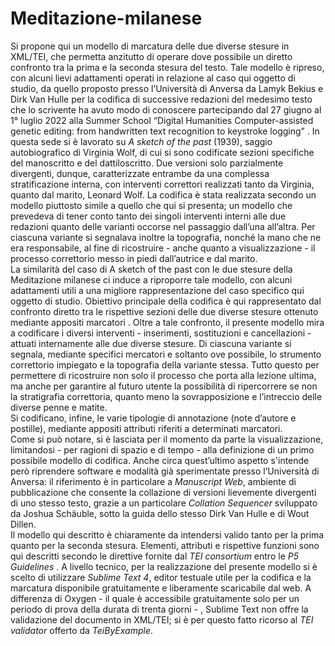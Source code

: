 # Meditazione-milanese

Si propone qui un modello di marcatura delle due diverse stesure in XML/TEI, che permetta anzitutto di operare dove possibile un diretto confronto tra la prima e la seconda stesura del testo. Tale modello è ripreso, con alcuni lievi adattamenti operati in relazione al caso qui oggetto di studio, da quello proposto presso l’Università di Anversa da Lamyk Bekius e Dirk Van Hulle per la codifica di successive redazioni del medesimo testo che lo scrivente ha avuto modo di conoscere partecipando dal 27 giugno al 1° luglio 2022 alla Summer School “Digital Humanities Computer-assisted genetic editing: from handwritten text recognition to keystroke logging” . In questa sede si è lavorato su _A sketch of the past_ (1939), saggio autobiografico di Virginia Wolf, di cui si sono codificate sezioni specifiche del manoscritto e del dattiloscritto. Due versioni solo parzialmente divergenti, dunque, caratterizzate entrambe da una complessa stratificazione interna, con interventi correttori realizzati tanto da Virginia, quanto dal marito, Leonard Wolf. La codifica è stata realizzata secondo un modello piuttosto simile a quello che qui si presenta; un modello che prevedeva di tener conto tanto dei singoli interventi interni alle due redazioni quanto delle varianti occorse nel passaggio dall’una all’altra. Per ciascuna variante si segnalava inoltre la topografia, nonché la mano che ne era responsabile, al fine di ricostruire - anche quanto a visualizzazione - il processo correttorio messo in piedi dall’autrice e dal marito.<br/> 
La similarità del caso di A sketch of the past con le due stesure della Meditazione milanese ci induce a riproporre tale modello, con alcuni adattamenti utili a una migliore rappresentazione del caso specifico qui oggetto di studio. Obiettivo principale della codifica è qui rappresentato dal confronto diretto tra le rispettive sezioni delle due diverse stesure ottenuto mediante appositi marcatori . Oltre a tale confronto, il presente modello mira a codificare i diversi interventi - inserimenti, sostituzioni e cancellazioni - attuati internamente alle due diverse stesure. Di ciascuna variante si segnala, mediante specifici mercatori e soltanto ove possibile, lo strumento correttorio impiegato e la topografia della variante stessa. Tutto questo per permettere di ricostruire non solo il processo che porta alla lezione ultima, ma anche per garantire al futuro utente la possibilità di ripercorrere se non la stratigrafia correttoria, quanto meno la sovrapposizione e l’intreccio delle diverse penne e matite.<br/>
Si codificano, infine, le varie tipologie di annotazione (note d’autore e postille), mediante appositi attributi riferiti a determinati marcatori. <br/> 
Come si può notare, si è lasciata per il momento da parte la visualizzazione, limitandosi - per ragioni di spazio e di tempo - alla definizione di un primo possibile modello di codifica. Anche circa quest’ultimo aspetto s'intende però riprendere software e modalità già sperimentate presso l’Università di Anversa: il riferimento è in particolare a _Manuscript Web_, ambiente di pubblicazione che consente la collazione di versioni lievemente divergenti di uno stesso testo, grazie a un particolare _Collation Sequencer_ sviluppato da Joshua Schäuble, sotto la guida dello stesso Dirk Van Hulle e di Wout Dillen.<br/>
Il modello qui descritto è chiaramente da intendersi valido tanto per la prima quanto per la seconda stesura. Elementi, attributi e rispettive funzioni sono qui descritti secondo le direttive fornite dal _TEI consortium_ entro le _P5 Guidelines_ . A livello tecnico, per la realizzazione del presente modello si è scelto di utilizzare _Sublime Text 4_, editor testuale utile per la codifica e la marcatura disponibile gratuitamente e liberamente scaricabile dal web. A differenza di Oxygen - il quale è accessibile gratuitamente solo per un periodo di prova della durata di trenta giorni - , Sublime Text non offre la validazione del documento in XML/TEI; si è per questo fatto ricorso al _TEI validator_ offerto da _TeiByExample_.

